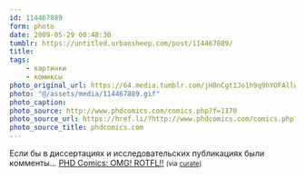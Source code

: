 ```yaml
---
id: 114467889
form: photo
date: 2009-05-29 00:48:30
tumblr: https://untitled.urbansheep.com/post/114467889/
title:
tags:
    - картинки
    - комиксы
photo_original_url: https://64.media.tumblr.com/jH8nCgt1Jo1h9q9hYOFAllwTo1_640.gif
photo: "@/assets/media/114467889.gif"
photo_caption:
photo_source: http://www.phdcomics.com/comics.php?f=1178
photo_source_url: https://href.li/?http://www.phdcomics.com/comics.php?f=1178
photo_source_title: phdcomics.com
---
```


<p>Если бы в диссертациях и исследовательских публикациях были комменты… <a href="http://www.phdcomics.com/comics.php?f=1178">PHD Comics: OMG! ROTFL!!</a> <small>(via <a href="http://curate.tumblr.com/post/114465877/phd-comics-omg-rotfl">curate</a>)</small></p>

